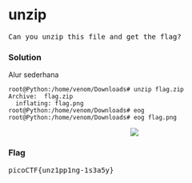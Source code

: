 <h1><b>unzip</h1></b>
<pre>
Can you unzip this file and get the flag?
</pre>
</b><h3>Solution</h3></b>
<p>Alur sederhana</p>

```console
root@Python:/home/venom/Downloads# unzip flag.zip 
Archive:  flag.zip
  inflating: flag.png                
root@Python:/home/venom/Downloads# eog 
root@Python:/home/venom/Downloads# eog flag.png 
```
<p align='center'>
  <img src='https://github.com/enomarozi/Writeup-CTF_Online/blob/master/PicoCTF2019/Forensics/Images/flag.jpg'>
  </p>
</b><h3>Flag</h3></b>
<pre>
picoCTF{unz1pp1ng-1s3a5y}
</pre>
